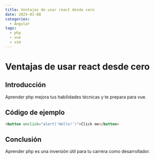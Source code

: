 ```yaml
---
title: Ventajas de usar react desde cero
date: 2025-01-08
categories:
  - Angular
tags:
  - php
  - vue
  - vim
---
```


# Ventajas de usar react desde cero

## Introducción

Aprender php mejora tus habilidades técnicas y te prepara para vue.

## Código de ejemplo

```html
<button onclick="alert('Hello!')">Click me</button>
```

## Conclusión

Aprender php es una inversión útil para tu carrera como desarrollador.
